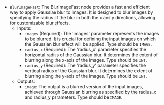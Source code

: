 - `BlurImageFast`: The BlurImageFast node provides a fast and efficient way to apply Gaussian blur to images. It is designed to blur images by specifying the radius of the blur in both the x and y directions, allowing for customizable blur effects.
    - Inputs:
        - `images` (Required): The 'images' parameter represents the images to be blurred. It is crucial for defining the input images on which the Gaussian blur effect will be applied. Type should be `IMAGE`.
        - `radius_x` (Required): The 'radius_x' parameter specifies the horizontal radius of the Gaussian blur. It determines the extent of blurring along the x-axis of the images. Type should be `INT`.
        - `radius_y` (Required): The 'radius_y' parameter specifies the vertical radius of the Gaussian blur. It determines the extent of blurring along the y-axis of the images. Type should be `INT`.
    - Outputs:
        - `image`: The output is a blurred version of the input images, achieved through Gaussian blurring as specified by the radius_x and radius_y parameters. Type should be `IMAGE`.

